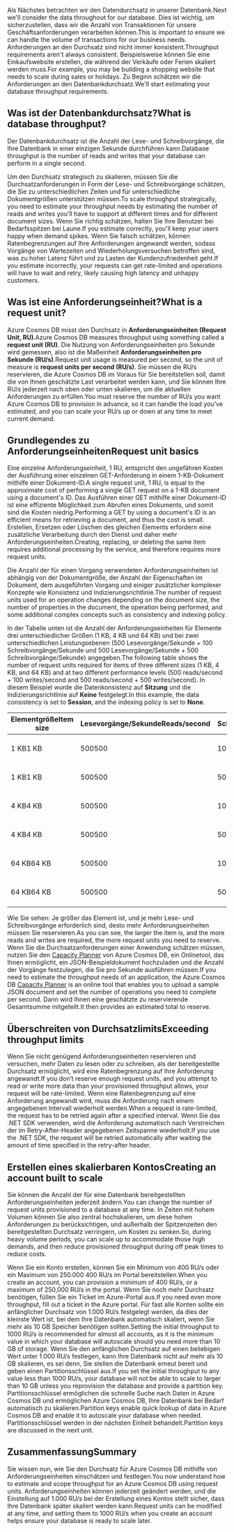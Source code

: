 <span data-ttu-id="4decb-101">Als Nächstes betrachten wir den Datendurchsatz in unserer Datenbank.</span><span class="sxs-lookup"><span data-stu-id="4decb-101">Next we'll consider the data throughout for our database.</span></span> <span data-ttu-id="4decb-102">Dies ist wichtig, um sicherzustellen, dass wir die Anzahl von Transaktionen für unsere Geschäftsanforderungen verarbeiten können.</span><span class="sxs-lookup"><span data-stu-id="4decb-102">This is important to ensure we can handle the volume of transactions for our business needs.</span></span> <span data-ttu-id="4decb-103">Anforderungen an den Durchsatz sind nicht immer konsistent.</span><span class="sxs-lookup"><span data-stu-id="4decb-103">Throughput requirements aren't always consistent.</span></span> <span data-ttu-id="4decb-104">Beispielsweise können Sie eine Einkaufswebsite erstellen, die während der Verkäufe oder Ferien skaliert werden muss.</span><span class="sxs-lookup"><span data-stu-id="4decb-104">For example, you may be building a shopping website that needs to scale during sales or holidays.</span></span> <span data-ttu-id="4decb-105">Zu Beginn schätzen wir die Anforderungen an den Datenbankdurchsatz.</span><span class="sxs-lookup"><span data-stu-id="4decb-105">We'll start estimating your database throughput requirements.</span></span>

## <a name="what-is-database-throughput"></a><span data-ttu-id="4decb-106">Was ist der Datenbankdurchsatz?</span><span class="sxs-lookup"><span data-stu-id="4decb-106">What is database throughput?</span></span> 

<span data-ttu-id="4decb-107">Der Datenbankdurchsatz ist die Anzahl der Lese- und Schreibvorgänge, die Ihre Datenbank in einer einzigen Sekunde durchführen kann.</span><span class="sxs-lookup"><span data-stu-id="4decb-107">Database throughput is the number of reads and writes that your database can perform in a single second.</span></span> 

<span data-ttu-id="4decb-108">Um den Durchsatz strategisch zu skalieren, müssen Sie die Durchsatzanforderungen in Form der Lese- und Schreibvorgänge schätzen, die Sie zu unterschiedlichen Zeiten und für unterschiedliche Dokumentgrößen unterstützen müssen.</span><span class="sxs-lookup"><span data-stu-id="4decb-108">To scale throughput strategically, you need to estimate your throughput needs by estimating the number of reads and writes you'll have to support at different times and for different document sizes.</span></span> <span data-ttu-id="4decb-109">Wenn Sie richtig schätzen, halten Sie Ihre Benutzer bei Bedarfsspitzen bei Laune.</span><span class="sxs-lookup"><span data-stu-id="4decb-109">If you estimate correctly, you'll keep your users happy when demand spikes.</span></span> <span data-ttu-id="4decb-110">Wenn Sie falsch schätzen, können Ratenbegrenzungen auf Ihre Anforderungen angewandt werden, sodass Vorgänge von Wartezeiten und Wiederholungsversuchen betroffen sind, was zu hoher Latenz führt und zu Lasten der Kundenzufriedenheit geht.</span><span class="sxs-lookup"><span data-stu-id="4decb-110">If you estimate incorrectly, your requests can get rate-limited and operations will have to wait and retry, likely causing high latency and unhappy customers.</span></span>

## <a name="what-is-a-request-unit"></a><span data-ttu-id="4decb-111">Was ist eine Anforderungseinheit?</span><span class="sxs-lookup"><span data-stu-id="4decb-111">What is a request unit?</span></span>

<span data-ttu-id="4decb-112">Azure Cosmos DB misst den Durchsatz in **Anforderungseinheiten (Request Unit, RU)**.</span><span class="sxs-lookup"><span data-stu-id="4decb-112">Azure Cosmos DB measures throughput using something called a **request unit (RU)**.</span></span> <span data-ttu-id="4decb-113">Die Nutzung von Anforderungseinheiten pro Sekunde wird gemessen, also ist die Maßeinheit **Anforderungseinheiten pro Sekunde (RU/s)**.</span><span class="sxs-lookup"><span data-stu-id="4decb-113">Request unit usage is measured per second, so the unit of measure is **request units per second (RU/s)**.</span></span> <span data-ttu-id="4decb-114">Sie müssen die RU/s reservieren, die Azure Cosmos DB im Voraus für Sie bereitstellen soll, damit die von Ihnen geschätzte Last verarbeitet werden kann, und Sie können Ihre RU/s jederzeit nach oben oder unten skalieren, um die aktuellen Anforderungen zu erfüllen.</span><span class="sxs-lookup"><span data-stu-id="4decb-114">You must reserve the number of RU/s you want Azure Cosmos DB to provision in advance, so it can handle the load you've estimated, and you can scale your RU/s up or down at any time to meet current demand.</span></span>

## <a name="request-unit-basics"></a><span data-ttu-id="4decb-115">Grundlegendes zu Anforderungseinheiten</span><span class="sxs-lookup"><span data-stu-id="4decb-115">Request unit basics</span></span>

<span data-ttu-id="4decb-116">Eine einzelne Anforderungseinheit, 1 RU, entspricht den ungefähren Kosten der Ausführung einer einzelnen GET-Anforderung in einem 1-KB-Dokument mithilfe einer Dokument-ID.</span><span class="sxs-lookup"><span data-stu-id="4decb-116">A single request unit, 1 RU, is equal to the approximate cost of performing a single GET request on a 1-KB document using a document's ID.</span></span> <span data-ttu-id="4decb-117">Das Ausführen einer GET mithilfe einer Dokument-ID ist eine effiziente Möglichkeit zum Abrufen eines Dokuments, und somit sind die Kosten niedrig.</span><span class="sxs-lookup"><span data-stu-id="4decb-117">Performing a GET by using a document's ID is an efficient means for retrieving a document, and thus the cost is small.</span></span> <span data-ttu-id="4decb-118">Erstellen, Ersetzen oder Löschen des gleichen Elements erfordern eine zusätzliche Verarbeitung durch den Dienst und daher mehr Anforderungseinheiten.</span><span class="sxs-lookup"><span data-stu-id="4decb-118">Creating, replacing, or deleting the same item requires additional processing by the service, and therefore requires more request units.</span></span>

<span data-ttu-id="4decb-119">Die Anzahl der für einen Vorgang verwendeten Anforderungseinheiten ist abhängig von der Dokumentgröße, der Anzahl der Eigenschaften im Dokument, dem ausgeführten Vorgang und einiger zusätzlicher komplexer Konzepte wie Konsistenz und Indizierungsrichtlinie.</span><span class="sxs-lookup"><span data-stu-id="4decb-119">The number of request units used for an operation changes depending on the document size, the number of properties in the document, the operation being performed, and some additional complex concepts such as consistency and indexing policy.</span></span>

<span data-ttu-id="4decb-120">In der Tabelle unten ist die Anzahl der Anforderungseinheiten für Elemente drei unterschiedlicher Größen (1 KB, 4 KB und 64 KB) und bei zwei unterschiedlichen Leistungsebenen (500 Lesevorgänge/Sekunde + 100 Schreibvorgänge/Sekunde und 500 Lesevorgänge/Sekunde + 500 Schreibvorgänge/Sekunde) angegeben.</span><span class="sxs-lookup"><span data-stu-id="4decb-120">The following table shows the number of request units required for items of three different sizes (1 KB, 4 KB, and 64 KB) and at two different performance levels (500 reads/second + 100 writes/second and 500 reads/second + 500 writes/second).</span></span> <span data-ttu-id="4decb-121">In diesem Beispiel wurde die Datenkonsistenz auf **Sitzung** und die Indizierungsrichtlinie auf **Keine** festgelegt.</span><span class="sxs-lookup"><span data-stu-id="4decb-121">In this example, the data consistency is set to **Session**, and the indexing policy is set to **None**.</span></span>

| <span data-ttu-id="4decb-122">Elementgröße</span><span class="sxs-lookup"><span data-stu-id="4decb-122">Item size</span></span> | <span data-ttu-id="4decb-123">Lesevorgänge/Sekunde</span><span class="sxs-lookup"><span data-stu-id="4decb-123">Reads/second</span></span> | <span data-ttu-id="4decb-124">Schreibvorgänge/Sekunde</span><span class="sxs-lookup"><span data-stu-id="4decb-124">Writes/second</span></span> | <span data-ttu-id="4decb-125">Anforderungseinheiten</span><span class="sxs-lookup"><span data-stu-id="4decb-125">Request units</span></span>
| --- | --- | --- | --- |
| <span data-ttu-id="4decb-126">1 KB</span><span class="sxs-lookup"><span data-stu-id="4decb-126">1 KB</span></span> | <span data-ttu-id="4decb-127">500</span><span class="sxs-lookup"><span data-stu-id="4decb-127">500</span></span> | <span data-ttu-id="4decb-128">100</span><span class="sxs-lookup"><span data-stu-id="4decb-128">100</span></span> | <span data-ttu-id="4decb-129">(500 * 1) + (100 * 5) = 1.000 RU/s</span><span class="sxs-lookup"><span data-stu-id="4decb-129">(500 * 1) + (100 * 5) = 1,000 RU/s</span></span>
| <span data-ttu-id="4decb-130">1 KB</span><span class="sxs-lookup"><span data-stu-id="4decb-130">1 KB</span></span> | <span data-ttu-id="4decb-131">500</span><span class="sxs-lookup"><span data-stu-id="4decb-131">500</span></span> | <span data-ttu-id="4decb-132">500</span><span class="sxs-lookup"><span data-stu-id="4decb-132">500</span></span> | <span data-ttu-id="4decb-133">(500 * 1) + (500 * 5) = 3.000 RU/s</span><span class="sxs-lookup"><span data-stu-id="4decb-133">(500 * 1) + (500 * 5) = 3,000 RU/s</span></span>
| <span data-ttu-id="4decb-134">4 KB</span><span class="sxs-lookup"><span data-stu-id="4decb-134">4 KB</span></span> | <span data-ttu-id="4decb-135">500</span><span class="sxs-lookup"><span data-stu-id="4decb-135">500</span></span> | <span data-ttu-id="4decb-136">100</span><span class="sxs-lookup"><span data-stu-id="4decb-136">100</span></span> | <span data-ttu-id="4decb-137">(500 * 1,3) + (100 * 7) = 1.350 RU/s</span><span class="sxs-lookup"><span data-stu-id="4decb-137">(500 * 1.3) + (100 * 7) = 1,350 RU/s</span></span>
| <span data-ttu-id="4decb-138">4 KB</span><span class="sxs-lookup"><span data-stu-id="4decb-138">4 KB</span></span> | <span data-ttu-id="4decb-139">500</span><span class="sxs-lookup"><span data-stu-id="4decb-139">500</span></span> | <span data-ttu-id="4decb-140">500</span><span class="sxs-lookup"><span data-stu-id="4decb-140">500</span></span> | <span data-ttu-id="4decb-141">(500 * 1,3) + (500 * 7) = 4.150 RU/s</span><span class="sxs-lookup"><span data-stu-id="4decb-141">(500 * 1.3) + (500 * 7) = 4,150 RU/s</span></span>
| <span data-ttu-id="4decb-142">64 KB</span><span class="sxs-lookup"><span data-stu-id="4decb-142">64 KB</span></span> | <span data-ttu-id="4decb-143">500</span><span class="sxs-lookup"><span data-stu-id="4decb-143">500</span></span> | <span data-ttu-id="4decb-144">100</span><span class="sxs-lookup"><span data-stu-id="4decb-144">100</span></span> | <span data-ttu-id="4decb-145">(500 * 10) + (100 * 48) = 9.800 RU/s</span><span class="sxs-lookup"><span data-stu-id="4decb-145">(500 * 10) + (100 * 48) = 9,800 RU/s</span></span>
| <span data-ttu-id="4decb-146">64 KB</span><span class="sxs-lookup"><span data-stu-id="4decb-146">64 KB</span></span> | <span data-ttu-id="4decb-147">500</span><span class="sxs-lookup"><span data-stu-id="4decb-147">500</span></span> | <span data-ttu-id="4decb-148">500</span><span class="sxs-lookup"><span data-stu-id="4decb-148">500</span></span> | <span data-ttu-id="4decb-149">(500 * 10) + (500 * 48) = 29.000 RU/s</span><span class="sxs-lookup"><span data-stu-id="4decb-149">(500 * 10) + (500 * 48) = 29,000 RU/s</span></span>
 
<span data-ttu-id="4decb-150">Wie Sie sehen: Je größer das Element ist, und je mehr Lese- und Schreibvorgänge erforderlich sind, desto mehr Anforderungseinheiten müssen Sie reservieren.</span><span class="sxs-lookup"><span data-stu-id="4decb-150">As you can see, the larger the item is, and the more reads and writes are required, the more request units you need to reserve.</span></span> <span data-ttu-id="4decb-151">Wenn Sie die Durchsatzanforderungen einer Anwendung schätzen müssen, nutzen Sie den [Capacity Planner](https://www.documentdb.com/capacityplanner) von Azure Cosmos DB, ein Onlinetool, das Ihnen ermöglicht, ein JSON-Beispieldokument hochzuladen und die Anzahl der Vorgänge festzulegen, die Sie pro Sekunde ausführen müssen.</span><span class="sxs-lookup"><span data-stu-id="4decb-151">If you need to estimate the throughput needs of an application, the Azure Cosmos DB [Capacity Planner](https://www.documentdb.com/capacityplanner) is an online tool that enables you to upload a sample JSON document and set the number of operations you need to complete per second.</span></span> <span data-ttu-id="4decb-152">Dann wird Ihnen eine geschätzte zu reservierende Gesamtsumme mitgeteilt.</span><span class="sxs-lookup"><span data-stu-id="4decb-152">It then provides an estimated total to reserve.</span></span>

## <a name="exceeding-throughput-limits"></a><span data-ttu-id="4decb-153">Überschreiten von Durchsatzlimits</span><span class="sxs-lookup"><span data-stu-id="4decb-153">Exceeding throughput limits</span></span>

<span data-ttu-id="4decb-154">Wenn Sie nicht genügend Anforderungseinheiten reservieren und versuchen, mehr Daten zu lesen oder zu schreiben, als der bereitgestellte Durchsatz ermöglicht, wird eine Ratenbegrenzung auf Ihre Anforderung angewandt.</span><span class="sxs-lookup"><span data-stu-id="4decb-154">If you don’t reserve enough request units, and you attempt to read or write more data than your provisioned throughput allows, your request will be rate-limited.</span></span> <span data-ttu-id="4decb-155">Wenn eine Ratenbegrenzung auf eine Anforderung angewandt wird, muss die Anforderung nach einem angegebenen Intervall wiederholt werden.</span><span class="sxs-lookup"><span data-stu-id="4decb-155">When a request is rate-limited, the request has to be retried again after a specified interval.</span></span> <span data-ttu-id="4decb-156">Wenn Sie das .NET SDK verwenden, wird die Anforderung automatisch nach Verstreichen der im Retry-After-Header angegebenen Zeitspanne wiederholt.</span><span class="sxs-lookup"><span data-stu-id="4decb-156">If you use the .NET SDK, the request will be retried automatically after waiting the amount of time specified in the retry-after header.</span></span>

## <a name="creating-an-account-built-to-scale"></a><span data-ttu-id="4decb-157">Erstellen eines skalierbaren Kontos</span><span class="sxs-lookup"><span data-stu-id="4decb-157">Creating an account built to scale</span></span>

<span data-ttu-id="4decb-158">Sie können die Anzahl der für eine Datenbank bereitgestellten Anforderungseinheiten jederzeit ändern.</span><span class="sxs-lookup"><span data-stu-id="4decb-158">You can change the number of request units provisioned to a database at any time.</span></span> <span data-ttu-id="4decb-159">In Zeiten mit hohem Volumen können Sie also zentral hochskalieren, um diese hohen Anforderungen zu berücksichtigen, und außerhalb der Spitzenzeiten den bereitgestellten Durchsatz verringern, um Kosten zu senken.</span><span class="sxs-lookup"><span data-stu-id="4decb-159">So, during heavy volume periods, you can scale up to accommodate those high demands, and then reduce provisioned throughput during off peak times to reduce costs.</span></span>

<span data-ttu-id="4decb-160">Wenn Sie ein Konto erstellen, können Sie ein Minimum von 400 RU/s oder ein Maximum von 250.000 400 RU/s im Portal bereitstellen.</span><span class="sxs-lookup"><span data-stu-id="4decb-160">When you create an account, you can provision a minimum of 400 RU/s, or a maximum of 250,000 RU/s in the portal.</span></span> <span data-ttu-id="4decb-161">Wenn Sie noch mehr Durchsatz benötigen, füllen Sie ein Ticket im Azure-Portal aus.</span><span class="sxs-lookup"><span data-stu-id="4decb-161">If you need even more throughput, fill out a ticket in the Azure portal.</span></span> <span data-ttu-id="4decb-162">Für fast alle Konten sollte ein anfänglicher Durchsatz von 1.000 RU/s festgelegt werden, da dies der kleinste Wert ist, bei dem Ihre Datenbank automatisch skaliert, wenn Sie mehr als 10 GB Speicher benötigen sollten.</span><span class="sxs-lookup"><span data-stu-id="4decb-162">Setting the initial throughput to 1000 RU/s is recommended for almost all accounts, as it is the minimum value in which your database will autoscale should you need more than 10 GB of storage.</span></span> <span data-ttu-id="4decb-163">Wenn Sie den anfänglichen Durchsatz auf einen beliebigen Wert unter 1.000 RU/s festlegen, kann Ihre Datenbank nicht auf mehr als 10 GB skalieren, es sei denn, Sie stellen die Datenbank erneut bereit und geben einen Partitionsschlüssel aus.</span><span class="sxs-lookup"><span data-stu-id="4decb-163">If you set the initial throughput to any value less than 1000 RU/s, your database will not be able to scale to larger than 10 GB unless you reprovision the database and provide a partition key.</span></span> <span data-ttu-id="4decb-164">Partitionsschlüssel ermöglichen die schnelle Suche nach Daten in Azure Cosmos DB und ermöglichen Azure Cosmos DB, Ihre Datenbank bei Bedarf automatisch zu skalieren.</span><span class="sxs-lookup"><span data-stu-id="4decb-164">Partition keys enable quick lookup of data in Azure Cosmos DB and enable it to autoscale your database when needed.</span></span> <span data-ttu-id="4decb-165">Partitionsschlüssel werden in der nächsten Einheit behandelt.</span><span class="sxs-lookup"><span data-stu-id="4decb-165">Partition keys are discussed in the next unit.</span></span>

## <a name="summary"></a><span data-ttu-id="4decb-166">Zusammenfassung</span><span class="sxs-lookup"><span data-stu-id="4decb-166">Summary</span></span>

<span data-ttu-id="4decb-167">Sie wissen nun, wie Sie den Durchsatz für Azure Cosmos DB mithilfe von Anforderungseinheiten einschätzen und festlegen.</span><span class="sxs-lookup"><span data-stu-id="4decb-167">You now understand how to estimate and scope throughput for an Azure Cosmos DB using request units.</span></span> <span data-ttu-id="4decb-168">Anforderungseinheiten können jederzeit geändert werden, und die Einstellung auf 1.000 RU/s bei der Erstellung eines Kontos stellt sicher, dass Ihre Datenbank später skaliert werden kann.</span><span class="sxs-lookup"><span data-stu-id="4decb-168">Request units can be modified at any time, and setting them to 1000 RU/s when you create an account helps ensure your database is ready to scale later.</span></span>